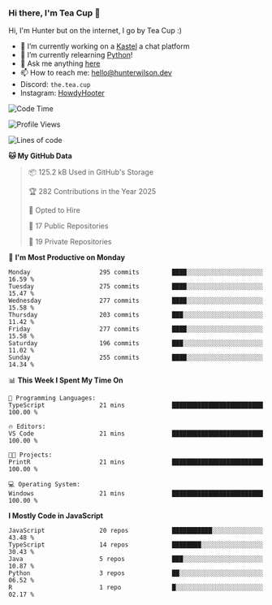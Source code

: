 ### Hi there, I'm Tea Cup 👋 

Hi, I'm Hunter but on the internet, I go by Tea Cup :)

- 🔭 I’m currently working on a [Kastel](https://github.com/KastelApp) a chat platform
- 🌱 I’m currently relearning [Python](https://github.com/TheTeaCup/CIS-3680)!
- 💬 Ask me anything [here](https://github.com/TheTeaCup/TheTeaCup/issues)
- 📫 How to reach me: [hello@hunterwilson.dev](mailto:hello@hunterwilson.dev)
- Discord: `the.tea.cup`
- Instagram: [HowdyHooter](https://instagram.com/HowdyHooter)

<!--START_SECTION:waka-->
![Code Time](http://img.shields.io/badge/Code%20Time-636%20hrs%2017%20mins-blue)

![Profile Views](http://img.shields.io/badge/Profile%20Views-6-blue)

![Lines of code](https://img.shields.io/badge/From%20Hello%20World%20I%27ve%20Written-846.9%20thousand%20lines%20of%20code-blue)

**🐱 My GitHub Data** 

> 📦 125.2 kB Used in GitHub's Storage 
 > 
> 🏆 282 Contributions in the Year 2025
 > 
> 💼 Opted to Hire
 > 
> 📜 17 Public Repositories 
 > 
> 🔑 19 Private Repositories 
 > 
📅 **I'm Most Productive on Monday** 

```text
Monday                   295 commits         ████░░░░░░░░░░░░░░░░░░░░░   16.59 % 
Tuesday                  275 commits         ████░░░░░░░░░░░░░░░░░░░░░   15.47 % 
Wednesday                277 commits         ████░░░░░░░░░░░░░░░░░░░░░   15.58 % 
Thursday                 203 commits         ███░░░░░░░░░░░░░░░░░░░░░░   11.42 % 
Friday                   277 commits         ████░░░░░░░░░░░░░░░░░░░░░   15.58 % 
Saturday                 196 commits         ███░░░░░░░░░░░░░░░░░░░░░░   11.02 % 
Sunday                   255 commits         ████░░░░░░░░░░░░░░░░░░░░░   14.34 % 
```


📊 **This Week I Spent My Time On** 

```text
💬 Programming Languages: 
TypeScript               21 mins             █████████████████████████   100.00 % 

🔥 Editors: 
VS Code                  21 mins             █████████████████████████   100.00 % 

🐱‍💻 Projects: 
PrintR                   21 mins             █████████████████████████   100.00 % 

💻 Operating System: 
Windows                  21 mins             █████████████████████████   100.00 % 
```

**I Mostly Code in JavaScript** 

```text
JavaScript               20 repos            ███████████░░░░░░░░░░░░░░   43.48 % 
TypeScript               14 repos            ████████░░░░░░░░░░░░░░░░░   30.43 % 
Java                     5 repos             ███░░░░░░░░░░░░░░░░░░░░░░   10.87 % 
Python                   3 repos             ██░░░░░░░░░░░░░░░░░░░░░░░   06.52 % 
R                        1 repo              █░░░░░░░░░░░░░░░░░░░░░░░░   02.17 % 
```




<!--END_SECTION:waka-->
